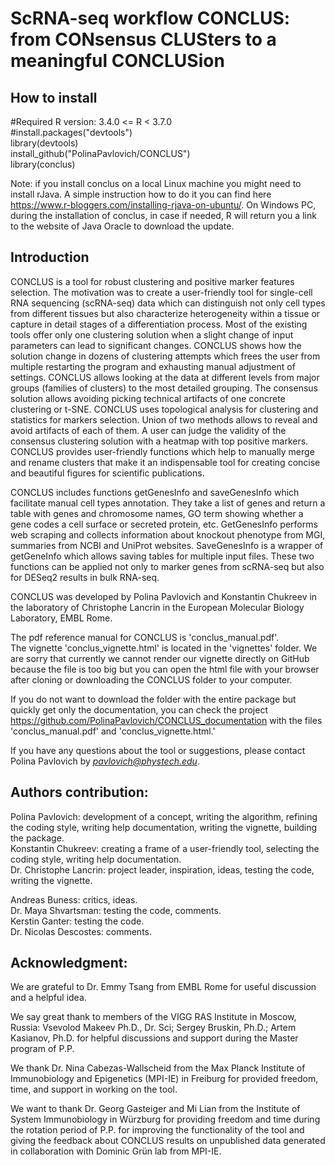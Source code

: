 # ScRNA-seq workflow CONCLUS: from CONsensus CLUSters to a meaningful CONCLUSion

## How to install

#Required R version: 3.4.0 <= R < 3.7.0  
#install.packages("devtools")  
library(devtools)  
install_github("PolinaPavlovich/CONCLUS")  
library(conclus)  

Note: if you install conclus on a local Linux machine you might need to install rJava. A simple instruction how to do it you can find here https://www.r-bloggers.com/installing-rjava-on-ubuntu/. On Windows PC, during the installation of conclus, in case if needed, R will return you a link to the website of Java Oracle to download the update.

## Introduction
CONCLUS is a tool for robust clustering and positive marker features selection.
The motivation was to create a user-friendly tool for single-cell RNA sequencing (scRNA-seq) data which can distinguish not only cell types from different tissues but also characterize heterogeneity within a tissue or capture in detail stages of a 
differentiation process. Most of the existing tools offer only one clustering solution when a slight change of
input parameters can lead to significant changes. CONCLUS shows how the solution change in dozens of clustering attempts which frees the user from multiple restarting the program and exhausting manual adjustment of settings. CONCLUS allows looking at the data at different 
levels from major groups (families of clusters) to the most detailed grouping. The consensus solution allows avoiding
picking technical artifacts of one concrete clustering or t-SNE. CONCLUS uses topological analysis for clustering and statistics for markers selection. Union of two methods allows to reveal and avoid artifacts of each of them. A user can judge the validity of the consensus clustering solution with a heatmap with top positive markers. CONCLUS provides user-friendly functions which help to manually merge and rename clusters that make it an indispensable tool for creating concise and beautiful figures for scientific publications.

CONCLUS includes functions getGenesInfo and saveGenesInfo which facilitate manual cell types annotation. They take a list of genes
and return a table with genes and chromosome names, GO term showing whether a gene codes a cell surface or secreted protein, etc. 
GetGenesInfo performs web scraping and collects information about knockout phenotype from MGI, summaries from NCBI and UniProt websites.
SaveGenesInfo is a wrapper of getGeneInfo which allows saving tables for multiple input files. These two functions can be applied not only to marker genes from scRNA-seq but also for DESeq2 results in bulk RNA-seq.


CONCLUS was developed by Polina Pavlovich and Konstantin Chukreev in the laboratory of Christophe Lancrin
in the European Molecular Biology Laboratory, EMBL Rome.

The pdf reference manual for CONCLUS is 'conclus_manual.pdf'.  
The vignette 'conclus_vignette.html' is located in the 'vignettes' folder. We are sorry that currently we cannot render our vignette directly on GitHub because the file is too big but you can open the html file with your browser after cloning or downloading the CONCLUS folder to your computer.

If you do not want to download the folder with the entire package but quickly get only the documentation, you can check the project https://github.com/PolinaPavlovich/CONCLUS_documentation with the files 'conclus_manual.pdf' and 'conclus_vignette.html.'

If you have any questions about the tool or suggestions, please contact Polina Pavlovich by *pavlovich@phystech.edu*. 

## Authors contribution:

Polina Pavlovich: development of a concept, writing the algorithm, refining the coding style, writing help documentation, writing the vignette, building the package.  
Konstantin Chukreev: creating a frame of a user-friendly tool, selecting the coding style, writing help documentation.  
Dr. Christophe Lancrin: project leader, inspiration, ideas, testing the code, writing the vignette.

Andreas Buness: critics, ideas.  
Dr. Maya Shvartsman: testing the code, comments.  
Kerstin Ganter: testing the code.  
Dr. Nicolas Descostes: comments.

## Acknowledgment:
We are grateful to Dr. Emmy Tsang from EMBL Rome for useful discussion and a helpful idea.

We say great thank to members of the VIGG RAS Institute in Moscow, Russia: Vsevolod Makeev Ph.D., Dr. Sci; Sergey Bruskin, Ph.D.; Artem Kasianov, Ph.D. for helpful discussions and support during the Master program of P.P.

We thank Dr. Nina Cabezas-Wallscheid from the Max Planck Institute of Immunobiology and Epigenetics (MPI-IE) in Freiburg for provided freedom, time, and support in working on the tool.

We want to thank Dr. Georg Gasteiger and Mi Lian from the Institute of System Immunobiology in Würzburg for providing freedom and time during the rotation period of P.P. for improving the functionality of the tool and giving the feedback about CONCLUS results on unpublished data generated in collaboration with Dominic Grün lab from MPI-IE.
